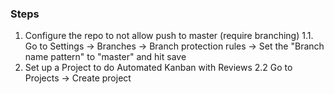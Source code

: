 ### Steps

1. Configure the repo to not allow push to master (require branching)
1.1. Go to Settings -> Branches -> Branch protection rules -> Set the "Branch name pattern" to "master" and hit save
2. Set up a Project to do Automated Kanban with Reviews
2.2 Go to Projects -> Create project
